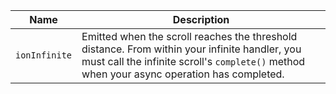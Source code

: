 
| Name | Description |
| --- | --- |
| `ionInfinite` | Emitted when the scroll reaches the threshold distance. From within your infinite handler, you must call the infinite scroll's `complete()` method when your async operation has completed. |

